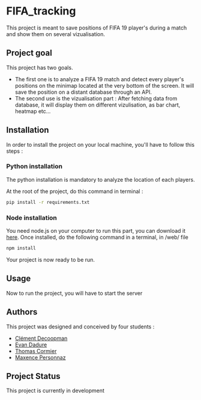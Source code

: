 # FIFA_tracking

This project is meant to save positions of FIFA 19 player's during a match and show them on several vizualisation.

## Project goal

This project has two goals.
- The first one is to analyze a FIFA 19 match and detect every player's positions on the minimap located at the very bottom of the screen. It will save the position on a distant database through an API.
- The second use is the vizualisation part : After fetching data from database, it will display them on different vizulisation, as bar chart, heatmap etc...

## Installation

In order to install the project on your local machine, you'll have to follow this steps :

### Python installation

The python installation is mandatory to analyze the location of each players.

At the root of the project, do this command in terminal :

```Bash
pip install -r requirements.txt
```

### Node installation

You need node.js on your computer to run this part, you can download it [here](https://nodejs.org/en/download/).
Once installed, do the following command in a terminal, in /web/ file

```Bash
npm install
```

Your project is now ready to be run.

## Usage

Now to run the project, you will have to start the server

## Authors

This project was designed and conceived by four students :

- [Clément Decoopman](https://github.com/NanoClem)
- [Evan Dadure](https://github.com/evandadure)
- [Thomas Cormier](https://github.com/thomascormier)
- [Maxence Personnaz](https://github.com/MaxencePRSZ)

## Project Status

This project is currently in development
